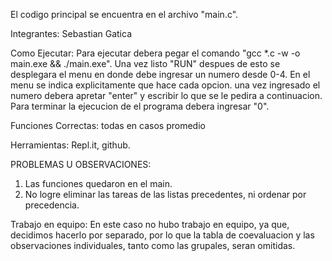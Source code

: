 El codigo principal se encuentra en el archivo "main.c".

Integrantes: Sebastian Gatica

Como Ejecutar:
Para ejecutar debera pegar el comando "gcc *.c -w -o main.exe && ./main.exe".
Una vez listo "RUN"
despues de esto se desplegara el menu
en donde debe ingresar un numero desde 0-4.
En el menu se indica explicitamente que hace cada opcion.
una vez ingresado el numero debera apretar "enter"
y escribir lo que se le pedira a continuacion.
Para terminar la ejecucion de el programa debera ingresar "0".

Funciones Correctas: todas en casos promedio

Herramientas: Repl.it, github.

PROBLEMAS U OBSERVACIONES:
1. Las funciones quedaron en el main.
2. No logre eliminar las tareas de las listas precedentes, ni ordenar por precedencia.

Trabajo en equipo:
En este caso no hubo trabajo en equipo, ya que, decidimos hacerlo por separado, por lo que la tabla de 
coevaluacion y las observaciones individuales, tanto como las grupales, seran omitidas.
